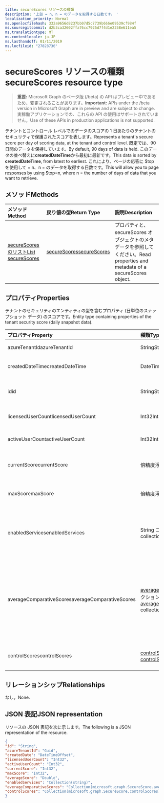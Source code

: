 ```yaml
---
title: secureScores リソースの種類
description: '上部 = n、n = のデータを取得する日数です。 '
localization_priority: Normal
ms.openlocfilehash: 332a9656d8237bb07d5c7739b666e09539cf984f
ms.sourcegitcommit: d2b3ca32602ffa76cc7925d7f4d1e2258e611ea5
ms.translationtype: MT
ms.contentlocale: ja-JP
ms.lasthandoff: 01/11/2019
ms.locfileid: "27828736"
---
```

# <a name="securescores-resource-type"></a><span data-ttu-id="adde6-103">secureScores リソースの種類</span><span class="sxs-lookup"><span data-stu-id="adde6-103">secureScores resource type</span></span>

> <span data-ttu-id="adde6-104">**重要:** Microsoft Graph のベータ版 (/beta) の API はプレビュー中であるため、変更されることがあります。</span><span class="sxs-lookup"><span data-stu-id="adde6-104">**Important:** APIs under the /beta version in Microsoft Graph are in preview and are subject to change.</span></span> <span data-ttu-id="adde6-105">実稼働アプリケーションでの、これらの API の使用はサポートされていません。</span><span class="sxs-lookup"><span data-stu-id="adde6-105">Use of these APIs in production applications is not supported.</span></span>

<span data-ttu-id="adde6-106">テナントとコントロール レベルでのデータのスコアの 1 日あたりのテナントのセキュリティで保護されたスコアを表します。</span><span class="sxs-lookup"><span data-stu-id="adde6-106">Represents a tenant's secure score per day of scoring data, at the tenant and control level.</span></span> <span data-ttu-id="adde6-107">既定では、90 日間のデータを保持しています。</span><span class="sxs-lookup"><span data-stu-id="adde6-107">By default, 90 days of data is held.</span></span> <span data-ttu-id="adde6-108">このデータの並べ替えに**createdDateTime**から最初に最新です。</span><span class="sxs-lookup"><span data-stu-id="adde6-108">This data is sorted by **createdDateTime**, from latest to earliest.</span></span> <span data-ttu-id="adde6-109">これにより、ページの応答に $top を使用して = n、n = のデータを取得する日数です。</span><span class="sxs-lookup"><span data-stu-id="adde6-109">This will allow you to page responses by using $top=n, where n = the number of days of data that you want to retrieve.</span></span> 


## <a name="methods"></a><span data-ttu-id="adde6-110">メソッド</span><span class="sxs-lookup"><span data-stu-id="adde6-110">Methods</span></span>

| <span data-ttu-id="adde6-111">メソッド</span><span class="sxs-lookup"><span data-stu-id="adde6-111">Method</span></span>   | <span data-ttu-id="adde6-112">戻り値の型</span><span class="sxs-lookup"><span data-stu-id="adde6-112">Return Type</span></span>|<span data-ttu-id="adde6-113">説明</span><span class="sxs-lookup"><span data-stu-id="adde6-113">Description</span></span>|
|:---------------|:--------|:----------|
|[<span data-ttu-id="adde6-114">secureScores のリスト</span><span class="sxs-lookup"><span data-stu-id="adde6-114">List secureScores</span></span>](../api/securescores-list.md) | [<span data-ttu-id="adde6-115">secureScores</span><span class="sxs-lookup"><span data-stu-id="adde6-115">secureScores</span></span>](securescores.md) |<span data-ttu-id="adde6-116">プロパティと、secureScores オブジェクトのメタデータを参照してください。</span><span class="sxs-lookup"><span data-stu-id="adde6-116">Read properties and metadata of a secureScores object.</span></span>|


## <a name="properties"></a><span data-ttu-id="adde6-117">プロパティ</span><span class="sxs-lookup"><span data-stu-id="adde6-117">Properties</span></span>
<span data-ttu-id="adde6-118">テナントのセキュリティのエンティティの型を含むプロパティ (日単位のスナップショット データ) のスコアです。</span><span class="sxs-lookup"><span data-stu-id="adde6-118">Entity type containing properties of the tenant security score (daily snapshot data).</span></span>

|<span data-ttu-id="adde6-119">プロパティ</span><span class="sxs-lookup"><span data-stu-id="adde6-119">Property</span></span> |<span data-ttu-id="adde6-120">種類</span><span class="sxs-lookup"><span data-stu-id="adde6-120">Type</span></span> |<span data-ttu-id="adde6-121">説明</span><span class="sxs-lookup"><span data-stu-id="adde6-121">Description</span></span> |
|:--|:--|:--|
|   <span data-ttu-id="adde6-122">azureTenantId</span><span class="sxs-lookup"><span data-stu-id="adde6-122">azureTenantId</span></span>   |   <span data-ttu-id="adde6-123">String</span><span class="sxs-lookup"><span data-stu-id="adde6-123">String</span></span>  |   <span data-ttu-id="adde6-124">テナントの GUID の文字列 id。</span><span class="sxs-lookup"><span data-stu-id="adde6-124">GUID string for tenant ID.</span></span>  |
|   <span data-ttu-id="adde6-125">createdDateTime</span><span class="sxs-lookup"><span data-stu-id="adde6-125">createdDateTime</span></span> |   <span data-ttu-id="adde6-126">DateTimeOffset</span><span class="sxs-lookup"><span data-stu-id="adde6-126">DateTimeOffset</span></span>  |   <span data-ttu-id="adde6-127">エンティティが作成されたときの日付。</span><span class="sxs-lookup"><span data-stu-id="adde6-127">The date when the entity is created.</span></span>  |
|   <span data-ttu-id="adde6-128">id</span><span class="sxs-lookup"><span data-stu-id="adde6-128">id</span></span>  |   <span data-ttu-id="adde6-129">String</span><span class="sxs-lookup"><span data-stu-id="adde6-129">String</span></span>  |   <span data-ttu-id="adde6-130">AzureTenantId_createdDateTime の組み合わせです。</span><span class="sxs-lookup"><span data-stu-id="adde6-130">Combination of azureTenantId_createdDateTime.</span></span>   |
|   <span data-ttu-id="adde6-131">licensedUserCount</span><span class="sxs-lookup"><span data-stu-id="adde6-131">licensedUserCount</span></span>   |   <span data-ttu-id="adde6-132">Int32</span><span class="sxs-lookup"><span data-stu-id="adde6-132">Int32</span></span>   |   <span data-ttu-id="adde6-133">特定のテナントのユーザー数のライセンスを取得します。</span><span class="sxs-lookup"><span data-stu-id="adde6-133">Licensed user count of the given tenant.</span></span>    |
|   <span data-ttu-id="adde6-134">activeUserCount</span><span class="sxs-lookup"><span data-stu-id="adde6-134">activeUserCount</span></span> |   <span data-ttu-id="adde6-135">Int32</span><span class="sxs-lookup"><span data-stu-id="adde6-135">Int32</span></span>   |   <span data-ttu-id="adde6-136">特定のテナントのアクティブなユーザー数です。</span><span class="sxs-lookup"><span data-stu-id="adde6-136">Active user count of the given tenant.</span></span>  |
|   <span data-ttu-id="adde6-137">currentScore</span><span class="sxs-lookup"><span data-stu-id="adde6-137">currentScore</span></span>    |   <span data-ttu-id="adde6-138">倍精度浮動小数点数</span><span class="sxs-lookup"><span data-stu-id="adde6-138">Double</span></span>  |   <span data-ttu-id="adde6-139">現在のテナントは、指定した日付のスコアを達成します。</span><span class="sxs-lookup"><span data-stu-id="adde6-139">Tenant current attained score on specified date.</span></span>    |
|   <span data-ttu-id="adde6-140">maxScore</span><span class="sxs-lookup"><span data-stu-id="adde6-140">maxScore</span></span> |  <span data-ttu-id="adde6-141">倍精度浮動小数点数</span><span class="sxs-lookup"><span data-stu-id="adde6-141">Double</span></span>  |   <span data-ttu-id="adde6-142">有効最大スコアを指定した日付のテナントです。</span><span class="sxs-lookup"><span data-stu-id="adde6-142">Tenant maximum possible score on specified date.</span></span>    |
|   <span data-ttu-id="adde6-143">enabledServices</span><span class="sxs-lookup"><span data-stu-id="adde6-143">enabledServices</span></span> |   <span data-ttu-id="adde6-144">String コレクション</span><span class="sxs-lookup"><span data-stu-id="adde6-144">String collection</span></span>   |   <span data-ttu-id="adde6-145">(たとえば、Exchange のオンライン、Skype、Sharepoint) テナントの Microsoft 提供のサービスです。</span><span class="sxs-lookup"><span data-stu-id="adde6-145">Microsoft-provided services for the tenant (for example, Exchange online, Skype, Sharepoint).</span></span>   |
|   <span data-ttu-id="adde6-146">averageComparativeScores</span><span class="sxs-lookup"><span data-stu-id="adde6-146">averageComparativeScores</span></span> |  <span data-ttu-id="adde6-147">[averageComparativeScore](averagecomparativescore.md)コレクション</span><span class="sxs-lookup"><span data-stu-id="adde6-147">[averageComparativeScore](averagecomparativescore.md) collection</span></span>    |<span data-ttu-id="adde6-148">さまざまなスコープ (業界では、座席で平均での平均値など) およびコントロールの分類 (識別情報、データ、デバイス、アプリケーション、インフラストラクチャ) のスコープ内での平均スコアです。</span><span class="sxs-lookup"><span data-stu-id="adde6-148">Average score by different scopes (for example, average by industry, average by seating) and control category (Identity, Data, Device, Apps, Infrastructure) within the scope.</span></span> |
|   <span data-ttu-id="adde6-149">controlScores</span><span class="sxs-lookup"><span data-stu-id="adde6-149">controlScores</span></span> | <span data-ttu-id="adde6-150">[controlScore](controlscore.md)コレクション</span><span class="sxs-lookup"><span data-stu-id="adde6-150">[controlScore](controlscore.md) collection</span></span>  |   <span data-ttu-id="adde6-151">コントロールのセットのテナントのスコアが含まれています。</span><span class="sxs-lookup"><span data-stu-id="adde6-151">Contains tenant scores for a set of controls.</span></span>   |


## <a name="relationships"></a><span data-ttu-id="adde6-152">リレーションシップ</span><span class="sxs-lookup"><span data-stu-id="adde6-152">Relationships</span></span>

<span data-ttu-id="adde6-153">なし。</span><span class="sxs-lookup"><span data-stu-id="adde6-153">None.</span></span>

## <a name="json-representation"></a><span data-ttu-id="adde6-154">JSON 表記</span><span class="sxs-lookup"><span data-stu-id="adde6-154">JSON representation</span></span>

<span data-ttu-id="adde6-155">リソースの JSON 表記を次に示します。</span><span class="sxs-lookup"><span data-stu-id="adde6-155">The following is a JSON representation of the resource.</span></span>

<!-- {
  "blockType": "resource",
  "optionalProperties": [

  ],
  "@odata.type": "microsoft.graph.secureScores"
}-->

```json
{
"id": "String",
"azureTenantId": "Guid",
"createdDate": "DateTimeOffset",
"licensedUserCount": "Int32",
"activeUserCount": "Int32",
"currentScore": "Int32",
"maxScore": "Int32",
"averageScore": "Double",
"enabledServices": "Collection(string)",
"averageComparativeScores": "Collection(microsoft.graph.SecureScore.averageComparativeScores)",
"controlScores": "Collection(microsoft.graph.SecureScore.controlScores)",
}

```


<!-- {
  "type": "#page.annotation",
  "description": "secureScores resource",
  "keywords": "",
  "section": "documentation",
  "tocPath": ""
}-->
